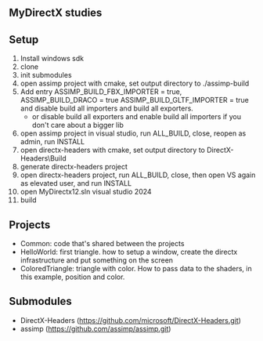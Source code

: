 ## MyDirectX studies

## Setup
1) Install windows sdk
2) clone
3) init submodules
4) open assimp project with cmake, set output directory to ./assimp-build
5) Add entry ASSIMP_BUILD_FBX_IMPORTER = true, ASSIMP_BUILD_DRACO = true ASSIMP_BUILD_GLTF_IMPORTER = true and disable build all importers
and build all exporters.
    - or disable build all exporters and enable build all importers if you don't care about a bigger lib
6) open assimp project in visual studio, run ALL_BUILD, close, reopen as admin, run INSTALL  
6) open directx-headers with cmake, set output directory to DirectX-Headers\Build
6) generate directx-headers project
6) open directx-headers project, run ALL_BUILD, close, then open VS again as elevated user, and run INSTALL
6) open MyDirectx12.sln visual studio 2024
7) build

## Projects
- Common: code that's shared between the projects
- HelloWorld: first triangle. how to setup a window, create the directx infrastructure and put something on the screen
- ColoredTriangle: triangle with color. How to pass data to the shaders, in this example, position and color. 

## Submodules
- DirectX-Headers (https://github.com/microsoft/DirectX-Headers.git)
- assimp (https://github.com/assimp/assimp.git)
